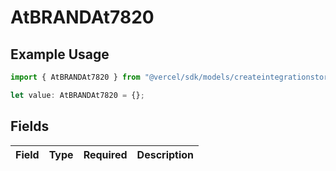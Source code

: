 # AtBRANDAt7820

## Example Usage

```typescript
import { AtBRANDAt7820 } from "@vercel/sdk/models/createintegrationstoredirectop.js";

let value: AtBRANDAt7820 = {};
```

## Fields

| Field       | Type        | Required    | Description |
| ----------- | ----------- | ----------- | ----------- |